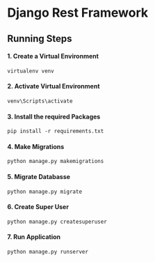 # Django Rest Framework
## Running Steps

#### 1. Create a Virtual Environment
`virtualenv venv`<br>

#### 2. Activate Virtual Environment
`venv\Scripts\activate`<br>

#### 3. Install the required Packages
`pip install -r requirements.txt`<br>

#### 4. Make Migrations
`python manage.py makemigrations`<br>

#### 5. Migrate Databasse
`python manage.py migrate`<br>

#### 6. Create Super User
`python manage.py createsuperuser`<br>

#### 7. Run Application

`python manage.py runserver`<br>
